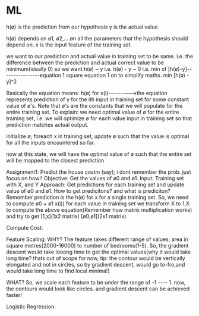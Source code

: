 # ML
h(ø) is the prediction from our hypothesis
y is the actual value

h(ø) depends on ø1, ø2,....øn all the parameters that the hypothesis should depend on.
x is the input feature of the training set.



we want to our prediction and actual value in training set to be same. i.e. the difference between the prediction and actual correct value to be minimum(ideally 0)
so we want h(ø) ~ y i.e. h(ø) - y ~ 0
i.e. min of [h(ø)-y]----------------equation 1
square equation 1 on to simplify maths.
min [h(ø) -y]^2

Basically the equation means:
h(ø) for x(i)--------->the equation represents prediction of y for the ith input in training set for some constant value of ø's.
Note that ø's are the constants that we will populate for the entire training set.
To explain:
we need optimal value of ø for the entire training set, i.e. we will optimize ø for each value input in training set so that prediction matches actual output.

initialize ø;
foreach x in training set,
	update ø such that the value is optimal for all the inputs encountered so far.

now at this state, we will have the optimal value of ø such that the entire set will be mapped to the closest prediction	 



Assignment1:
Predict the house costm (say); i dont remember the prob. just focus on how!!
Objective: Get the values of ø0 and ø1.
Input: Training set with X, and Y
Approach: Get predictions for each training set and update value of ø0 and ø1.
How to get predicitons? and what is prediciton?
Remember prediction is the h(ø) for x for a single training set.
So, we need to compute ø0 + ø1 x(i)) for each value in training set
we transform X to 1,X to compute the above equation(Remember how matrix multiplication works) and try to get [1,x](1x2 matrix) [ø0,ø1](2x1 matrix)

Compute Cost:




Feature Scaling:
WHY?
The feature takes different range of values; area in square metres(2000-16000) to number of bedrooms(1-5).
So, the gradient descent would take looong time to get the optimal values(why it would take long time? thats out of scope for now, tip: the contour would be vertically elongated and not in circles, so by gradient descent, would go to-fro,and would take long time to find local minima!)

WHAT?
So, we scale each feature to be under the range of -1 ---- 1.
now, the contours would look like circles. and gradient descent can be achieved faster!




 Logistic Regression:
 
